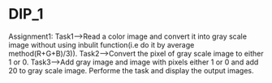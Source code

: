 # DIP_1
Assignment1:
Task1-->Read a color image and convert it into gray scale image without using inbulit function(i.e do it by average method(R+G+B)/3)).
Task2-->Convert the pixel of gray scale image to either 1 or 0.
Task3-->Add gray image and image with pixels either 1 or 0 and add 20 to gray scale image.
Performe the task and display the output images.
